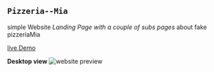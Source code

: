 ## `Pizzeria--Mia`

simple Website *Landing Page with a couple of subs pages* about fake pizzeriaMia

[live Demo]()

**Desktop view**
![website preview](./landingPage.png)

